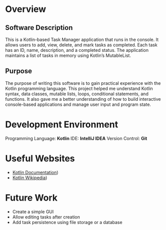 # Overview

## Software Description

This is a Kotlin-based Task Manager application that runs in the console. It allows users to add, view, delete, and mark tasks as completed. Each task has an ID, name, description, and a completed status. The application maintains a list of tasks in memory using Kotlin’s MutableList.


## Purpose

The purpose of writing this software is to gain practical experience with the Kotlin programming language. This project helped me understand Kotlin syntax, data classes, mutable lists, loops, conditional statements, and functions. It also gave me a better understanding of how to build interactive console-based applications and manage user input and program state.


# Development Environment

Programming Language: **Kotlin**
IDE: **IntelliJ IDEA**
Version Control: **Git**


# Useful Websites

- [Kotlin Documentation](https://kotlinlang.org/))
- [Kotlin Wikipedia](https://en.wikipedia.org/wiki/Kotlin_(programming_language)))


# Future Work

- Create a simple GUI
- Allow editing tasks after creation
- Add task persistence using file storage or a database
